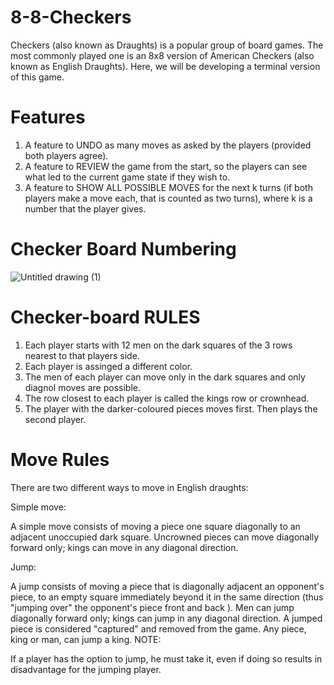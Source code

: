 # 8-8-Checkers

Checkers (also known as Draughts) is a popular group
of board games. The most commonly played one is an
8x8 version of American Checkers (also known as English Draughts). Here, we will be developing a terminal
version of this game.

# Features

1) A feature to UNDO as many moves as asked by the
   players (provided both players agree).
2) A feature to REVIEW the game from the start, so
   the players can see what led to the current game
   state if they wish to.
3) A feature to SHOW ALL POSSIBLE MOVES for
   the next k turns (if both players make a move each,
   that is counted as two turns), where k is a number
   that the player gives.
# Checker Board Numbering

![Untitled drawing (1)](https://user-images.githubusercontent.com/82858718/115345071-e22d8880-a1cb-11eb-8a60-6e8ed9e0abe8.png)


# Checker-board RULES

1) Each player starts with 12 men on the dark squares of the 3 rows nearest to that players side.
2) Each player is assinged a different color.
3) The men of each player can move only in the dark squares and only diagnol moves are possible.
4) The row closest to each player is called the kings row or crownhead.
5) The player with the darker-coloured pieces moves first. Then plays the second player.
# Move Rules
There are two different ways to move in English draughts:

Simple move: 

A simple move consists of moving a piece one square diagonally to an adjacent unoccupied dark square. Uncrowned pieces can move diagonally forward only; kings can move in any diagonal direction.

Jump: 

A jump consists of moving a piece that is diagonally adjacent an opponent's piece, to an empty square immediately beyond it in the same direction (thus "jumping over" the opponent's piece front and back ). Men can jump diagonally forward only; kings can jump in any diagonal direction. A jumped piece is considered "captured" and removed from the game. Any piece, king or man, can jump a king.
NOTE: 

If a player has the option to jump, he must take it, even if doing so results in disadvantage for the jumping player. 
